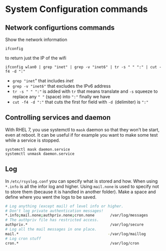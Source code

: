 # System Configuration commands

## Network configurtions commands

Show the network information

	ifconfig

to return just the IP of the wifi 

	ifconfig wlan0 | grep "inet" | grep -v "inet6" | tr -s " " ":" | cut -f4 -d ":"

- `grep "inet`"  that includes *inet* 
- `grep -v "inet6"` that excludes the IPv6 address
- `tr -s " " ":"` is added with `tr` that means translate and `-s` squeeze to replace any `" "` (space) into `":"` finally we have 
- `cut -f4 -d ":"` that cuts the first for field with `-d `(delimiter) is `":"`


## Controlling services and daemon

With RHEL 7, you use systemctl to `mask` daemon so that they won't be start, even at reboot. It can be useful if for example you want to make some test while a service is stopped.

```
systemctl mask daemon.service
systemctl unmask daemon.service
```

## Log
 
In `/etc/rsyslog.conf` you can specify what is stored and how.
When using `*.info` is all the infor log and higher. Using `mail.none` is used to specify not to store them (because it is handled in another folder). Make a space and define where you went the logs to be saved.
 
```bash
# Log anything (except mail) of level info or higher.
# Don't log private authentication messages!
*.info;mail.none;authpriv.none;cron.none       /var/log/messages
# The authpriv file has restricted access.
authpriv.*                                     /var/log/secure
# Log all the mail messages in one place.
mail.*                                        -/var/log/maillog
# Log cron stuff
cron.*                                         /var/log/cron
``` 